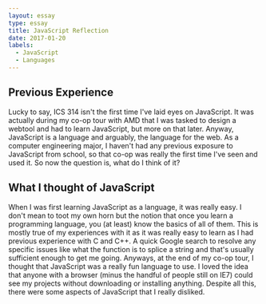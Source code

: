 ```yaml
---
layout: essay
type: essay
title: JavaScript Reflection
date: 2017-01-20
labels:
  - JavaScript
  - Languages
---
```


## Previous Experience
Lucky to say, ICS 314 isn't the first time I've laid eyes on JavaScript. It was actually during my co-op tour with AMD that I was tasked to design a webtool and had to learn JavaScript, but more on that later. Anyway, JavaScript is a language and arguably, the language for the web. As a computer engineering major, I haven't had any previous exposure to JavaScript from school, so that co-op was really the first time I've seen and used it. So now the question is, what do I think of it?

## What I thought of JavaScript
When I was first learning JavaScript as a language, it was really easy. I don't mean to toot my own horn but the notion that once you learn a programming language, you (at least) know the basics of all of them. This is mostly true of my experiences with it as it was really easy to learn as I had previous experience with C and C++. A quick Google search to resolve any specific issues like what the function is to splice a string and that's usually sufficient enough to get me going. Anyways, at the end of my co-op tour, I thought that JavaScript was a really fun language to use. I loved the idea that anyone with a browser (minus the handful of people still on IE7) could see my projects without downloading or installing anything. Despite all this, there were some aspects of JavaScript that I really disliked.

## 